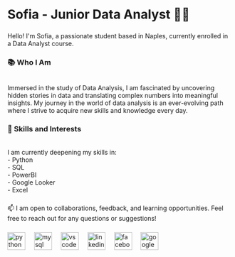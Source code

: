 <h1 align="left">Sofia - Junior Data Analyst 👩‍💻</h1>

###

<p align="left">Hello! I'm Sofia, a passionate student based in Naples, currently enrolled in a Data Analyst course.</p>

###

<h3 align="left">📚 Who I Am</h2><br>Immersed in the study of Data Analysis, I am fascinated by uncovering hidden stories in data and translating complex numbers into meaningful insights. My journey in the world of data analysis is an ever-evolving path where I strive to acquire new skills and knowledge every day.</h2>

###

<h3 align="left">🚀 Skills and Interests</h3><br>I am currently deepening my skills in:<br>- Python<br>- SQL<br>- PowerBI<br>- Google Looker<br>- Excel</p>

###

<p align="left">📫 I am open to collaborations, feedback, and learning opportunities. Feel free to reach out for any questions or suggestions!</h2>

###

<div align="left">
  <img src="https://cdn.jsdelivr.net/gh/devicons/devicon/icons/python/python-original.svg" height="40" alt="python logo"  />
  <img width="12" />
  <img src="https://cdn.jsdelivr.net/gh/devicons/devicon/icons/mysql/mysql-original.svg" height="40" alt="mysql logo"  />
  <img width="12" />
  <img src="https://cdn.jsdelivr.net/gh/devicons/devicon/icons/vscode/vscode-original.svg" height="40" alt="vscode logo"  />
  <img width="12" />
  <img src="https://cdn.jsdelivr.net/gh/devicons/devicon/icons/linkedin/linkedin-original.svg" height="40" alt="linkedin logo"  />
  <img width="12" />
  <img src="https://cdn.jsdelivr.net/gh/devicons/devicon/icons/facebook/facebook-original.svg" height="40" alt="facebook logo"  />
  <img width="12" />
  <img src="https://cdn.jsdelivr.net/gh/devicons/devicon/icons/google/google-original.svg" height="40" alt="google logo"  />
</div>

###
<!---
SofiaLiossis/SofiaLiossis is a ✨ special ✨ repository because its `README.md` (this file) appears on your GitHub profile.
You can click the Preview link to take a look at your changes.
--->

<!---
SofiaLiossis/SofiaLiossis is a ✨ special ✨ repository because its `README.md` (this file) appears on your GitHub profile.
You can click the Preview link to take a look at your changes.
--->

